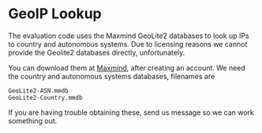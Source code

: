 # GeoIP Lookup

The evaluation code uses the Maxmind GeoLite2 databases to look up IPs to country and autonomous systems.
Due to licensing reasons we cannot provide the Geolite2 databases directly, unfortunately.

You can download them at [Maxmind](https://dev.maxmind.com/geoip/geoip2/geolite2/), after creating an account.
We need the country and autonomous systems databases, filenames are
	
	GeoLite2-ASN.mmdb
	GeoLite2-Country.mmdb

If you are having trouble obtaining these, send us message so we can work something out.